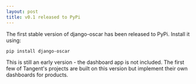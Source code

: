 ```yaml
---
layout: post
title: v0.1 released to PyPi
---
```


The first stable version of django-oscar has been released to PyPi.  Install
it using:

	pip install django-oscar

This is still an early version - the dashboard app is not included.  The first few
of Tangent's projects are built on this version but implement their own 
dashboards for products.